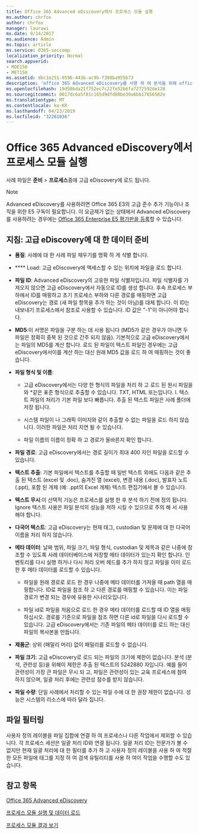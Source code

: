 ```yaml
---
title: Office 365 Advanced eDiscovery에서 프로세스 모듈 실행
ms.author: chrfox
author: chrfox
manager: laurawi
ms.date: 9/14/2017
ms.audience: Admin
ms.topic: article
ms.service: O365-seccomp
localization_priority: Normal
search.appverid:
- MOE150
- MET150
ms.assetid: dbc1e251-0596-443b-ac9b-f398ba955b73
description: 'office 365 Advanced eDiscovery를 사용 하 여 분석을 위해 office 365 데이터의 사례 파일을 준비 하기 위한 지침을 알아봅니다.  '
ms.openlocfilehash: 19d50bda21f752ec7c22fe52b6fa7272592de128
ms.sourcegitcommit: 0017dc6a5f81c165d9dfd88be39a6bb17856582e
ms.translationtype: MT
ms.contentlocale: ko-KR
ms.lasthandoff: 04/23/2019
ms.locfileid: "32261036"
---
```

# <a name="run-the-process-module-in-office-365-advanced-ediscovery"></a>Office 365 Advanced eDiscovery에서 프로세스 모듈 실행

사례 파일은 **준비** \> **프로세스**중에 고급 eDiscovery에 로드 됩니다. 
  
> [!NOTE]
> Advanced eDiscovery를 사용하려면 Office 365 E3의 고급 준수 추가 기능이나 조직을 위한 E5 구독이 필요합니다. 이 요금제가 없는 상태에서 Advanced eDiscovery를 사용하려는 경우에는 [Office 365 Enterprise E5 평가판을 등록](https://go.microsoft.com/fwlink/p/?LinkID=698279)할 수 있습니다. 
  
## <a name="guidelines-preparing-data-for-advanced-ediscovery"></a>지침: 고급 eDiscovery에 대 한 데이터 준비

- **품질**: 사례에 대 한 사례 파일 채우기를 명확 하 게 식별 합니다.
    
- **** Load: 고급 eDiscovery에 액세스할 수 있는 위치에 파일을 로드 합니다.
    
- **파일 ID**: Advanced eDiscovery의 고유한 파일 식별자입니다. 파일 식별자를 가져오지 않으면 고급 eDiscovery에서 자동으로 ID를 생성 합니다. 후속 프로세스 부하에서 ID를 매핑하고 초기 프로세스 부하와 다른 경로를 매핑하면 고급 eDiscovery는 경로 (새 파일 항목을 추가 하는 것이 아님)를 대체 합니다. 이 ID는 내보내기 프로세스에서 참조로 사용할 수 있습니다. ID 값은 "-1"이 아니어야 합니다.
    
- **MD5**:이 서명은 파일을 구분 하는 데 사용 됩니다 (MD5가 같은 경우가 아니면 두 파일은 정확히 중복 된 것으로 간주 되지 않음). 기본적으로 고급 eDiscovery에서는 파일의 MD5를 계산 합니다. 로드 된 파일이 텍스트 파일인 경우에는 고급 eDiscovery에서이를 계산 하는 대신 원래 MD5 값을 로드 하 여 매핑하는 것이 좋습니다.
    
- **파일 형식 및 이름**:
    
  - 고급 eDiscovery에서는 다양 한 형식의 파일을 처리 하 고 로드 된 원시 파일을와 \*같은 표준 형식으로 추출할 수 있습니다. TXT, HTML 또는입니다. l. 텍스트 파일의 처리가 기본 파일 보다 빠릅니다. 추출 된 텍스트 파일은 사례 폴더에 저장 됩니다.
    
  - 시스템 파일이 나 그래픽 이미지와 같이 추출할 수 없는 파일을 로드 하지 않습니다. 이러한 파일은 처리 지연 될 수 있습니다.
    
  - 파일 이름의 이름이 정확 하 고 경로가 올바른지 확인 합니다.
    
- **파일 경로**: 고급 eDiscovery에서는 경로 길이가 최대 400 자인 파일을 로드할 수 있습니다.
    
- **텍스트 추출**: 기본 파일에서 텍스트를 추출할 때 일반 텍스트 외에도 다음과 같은 추출 된 텍스트 (excel 및 .doc), 숨겨진 열 (excel), 변경 내용 (.doc), 발표자 노트 (.ppt), 포함 된 개체 (예: .ppt의 Excel 개체) 텍스트 편집기에서 볼 수 있습니다.
    
- **텍스트 무시**:이 선택적 기능은 프로세스를 실행 한 후 분석 하기 전에 정의 됩니다. Ignore 텍스트 사용은 파일 분석의 성능을 저하 시킬 수 있으므로 주의 해 서 사용 해야 합니다.
    
- **다국어 텍스트**: 고급 eDiscovery는 현재 태그, custodian 및 문제에 대 한 다국어 이름을 처리 하지 않습니다.
    
- **메타 데이터**: 날짜 범위, 파일 크기, 파일 형식, custodian 및 제목과 같은 나중에 참조할 수 있도록 사례 데이터베이스에 저장할 메타 데이터가 있는지 확인 합니다. 인벤토리를 다시 실행 하거나 다시 처리 오버 헤드를 추가 하지 않고 파일을 이미 로드 한 후 메타 데이터를 로드할 수 있습니다. 
    
  - 파일을 원래 경로로 로드 한 경우 나중에 메타 데이터를 가져올 때 path 열을 매핑합니다. ID로 파일을 참조 하 고 다른 경로를 매핑할 수 있습니다. 이는 파일 경로가 변경 되는 경우에 유용한 시나리오입니다.
    
  - 파일 id로 파일을 처음으로 로드 한 경우 메타 데이터를 로드할 때 ID 열을 매핑하십시오. 경로를 기준으로 파일을 참조 하면 다른 id로 파일을 다시 로드할 수 있습니다. 고급 eDiscovery에서는 기존 파일의 메타 데이터를 로드 하는 대신 파일의 복사본을 만듭니다.
    
- **제품군**: 상위 (패밀리 머리) 없이 패밀리를 로드할 수 없습니다. 
    
- **파일 크기**: 고급 eDiscovery로 로드 되는 파일의 크기에 제한이 없습니다. 분석 (분석, 관련성 등)을 위해이 제한은 추출 된 텍스트의 5242880 자입니다. 예를 들어 관련성이 가장 큰 파일은 무시 되 고, 파일은 관련성이 있는 교육 프로세스에 참여 하지 않으며, 일괄 처리 후에는 관련성 점수를 받지 않습니다.
    
- **파일 수량**: 단일 사례에서 처리할 수 있는 파일 수에 대 한 권장 제한이 없습니다. 성능은 시스템의 리소스에 따라 달라 집니다. 
    
## <a name="filtering-files"></a>파일 필터링

사용자 정의 레이블을 파일 집합에 연결 하 여 프로세스나 다른 작업에서 제외할 수 있습니다. 각 프로세스 세션은 일괄 처리 ID와 연결 됩니다. 일괄 처리 ID는 전문가가 볼 수 없지만 현재 일괄 처리에 대 한 필터를 추가 하 고 사용자 정의 레이블을 사용 하 여 적절 한 모든 파일에 태그를 지정 하 여 검색 유틸리티를 사용 하 여이 작업을 수행할 수도 있습니다. 
  
## <a name="see-also"></a>참고 항목

[Office 365 Advanced eDiscovery](office-365-advanced-ediscovery.md)
  
[프로세스 모듈 실행 및 데이터 로드](run-the-process-module-and-load-data-in-advanced-ediscovery.md)
  
[프로세스 모듈 결과 보기](view-process-module-results-in-advanced-ediscovery.md)

